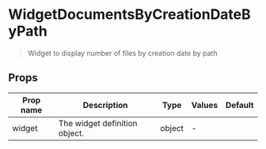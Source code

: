 # WidgetDocumentsByCreationDateByPath

> Widget to display number of files by creation date by path

## Props

| Prop name | Description                   | Type   | Values | Default |
| --------- | ----------------------------- | ------ | ------ | ------- |
| widget    | The widget definition object. | object | -      |         |

